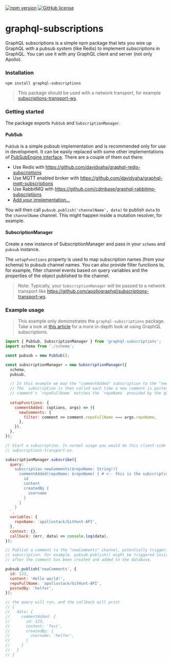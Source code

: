 [![npm version](https://badge.fury.io/js/graphql-subscriptions.svg)](https://badge.fury.io/js/graphql-subscriptions) [![GitHub license](https://img.shields.io/github/license/apollostack/graphql-subscriptions.svg)](https://github.com/apollostack/graphql-subscriptions/blob/license/LICENSE)

# graphql-subscriptions

GraphQL subscriptions is a simple npm package that lets you wire up GraphQL with a pubsub system (like Redis) to implement subscriptions in GraphQL. You can use it with any GraphQL client and server (not only Apollo).

### Installation

`npm install graphql-subscriptions`

>This package should be used with a network transport, for example [subscriptions-transport-ws](https://github.com/apollographql/subscriptions-transport-ws).

### Getting started

The package exports `PubSub` and `SubscriptionManager`.

#### PubSub

`PubSub` is a simple pubsub implementation and is recommended only for use in development. It can be easily replaced with some other implementations of [PubSubEngine interface](https://github.com/apollographql/graphql-subscriptions/blob/master/src/pubsub.ts#L21-L25). There are a couple of them out there:
- Use Redis with https://github.com/davidyaha/graphql-redis-subscriptions
- Use MQTT enabled broker with https://github.com/davidyaha/graphql-mqtt-subscriptions
- Use RabbitMQ with https://github.com/cdmbase/graphql-rabbitmq-subscriptions
- [Add your implementation...](https://github.com/apollographql/graphql-subscriptions/pull/new/master)

You will then call `pubsub.publish('channelName', data)` to publish `data` to the `channelName` channel. This might happen inside a mutation resolver, for example.

#### SubscriptionManager

Create a new instance of SubscriptionManager and pass in your `schema` and `pubsub` instance. 

The `setupFunctions` property is used to map subscription names (from your schema) to pubsub channel names. You can also provide filter functions to, for example, filter channel events based on query variables and the properties of the object published to the channel.

>Note: Typically, your `SubscriptionManager` will be passed to a network transport like https://github.com/apollographql/subscriptions-transport-ws.

### Example usage

>This example only demonstrates the `graphql-subscriptions` package. Take a look at [this article](https://dev-blog.apollodata.com/graphql-subscriptions-in-apollo-client-9a2457f015fb) for a more in-depth look at using GraphQL subscriptions.

```js
import { PubSub, SubscriptionManager } from 'graphql-subscriptions';
import schema from './schema';

const pubsub = new PubSub();

const subscriptionManager = new SubscriptionManager({
  schema,
  pubsub,

  // In this example we map the "commentAdded" subscription to the "newComments" channel.
  // The  subscription is then called each time a new comment is posted where the
  // comment's `repoFullName` matches the `repoName` provided by the query.
  
  setupFunctions: {
    commentAdded: (options, args) => ({
      newComments: {
        filter: comment => comment.repoFullName === args.repoName,
      },
    }),
  },
});

// Start a subscription. In normal usage you would do this client-side using something like
// subscriptions-transport-ws.

subscriptionManager.subscribe({
  query: `
    subscription newComments($repoName: String!){
      commentAdded(repoName: $repoName) { # <-- this is the subscription name
        id
        content
        createdBy {
          username
        }
      }
    }
  `,
  variables: {
    repoName: 'apollostack/GitHunt-API',
  },
  context: {},
  callback: (err, data) => console.log(data),
});

// Publish a comment to the "newComments" channel, potentially triggering a call to a matching
// subscription. For example, pubsub.publish() might be triggered inside a "createComment" mutation,
// after the comment has been created and added to the database.

pubsub.publish('newComments', {
  id: 123,
  content: 'Hello world!',
  repoFullName: 'apollostack/GitHunt-API',
  postedBy: 'helfer',
});

// the query will run, and the callback will print
// {
//   data: {
//     commentAdded: {
//       id: 123,
//       content: 'Test',
//       createdBy: {
//         username: 'helfer',
//       }
//     }
//   }
// }

```



